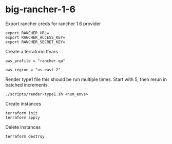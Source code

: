 # big-rancher-1-6

Export rancher creds for rancher 1.6 provider

```plain
export RANCHER_URL=
export RANCHER_ACCESS_KEY=
export RANCHER_SECRET_KEY=
```

Create a terraform.tfvars

```plain
aws_profile = "rancher-qa"

aws_region = "us-east-2"
```

Render type1 file this should be run multiple times. Start with 5, then rerun in batched increments.
```plain
./scripts/render-type1.sh <num_envs>
```

Create instances

```plain
terraform init
terraform apply
```

Delete instances

```plain
terraform destroy
```

